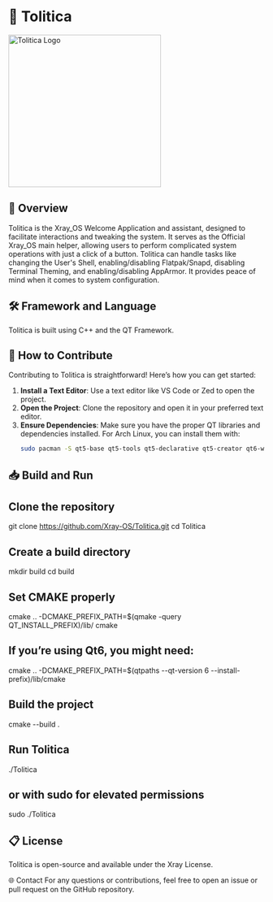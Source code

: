 # 🐾 Tolitica

<img src="https://images2.imgbox.com/12/9a/8fx4ttgZ_o.png" alt="Tolitica Logo" width="300"/>

## 🚀 Overview
Tolitica is the Xray_OS Welcome Application and assistant, designed to facilitate interactions and tweaking the system. It serves as the Official Xray_OS main helper, allowing users to perform complicated system operations with just a click of a button. Tolitica can handle tasks like changing the User's Shell, enabling/disabling Flatpak/Snapd, disabling Terminal Theming, and enabling/disabling AppArmor. It provides peace of mind when it comes to system configuration.

## 🛠️ Framework and Language
Tolitica is built using C++ and the QT Framework.

## 🔧 How to Contribute
Contributing to Tolitica is straightforward! Here’s how you can get started:

1. **Install a Text Editor**: Use a text editor like VS Code or Zed to open the project.
2. **Open the Project**: Clone the repository and open it in your preferred text editor.
3. **Ensure Dependencies**: Make sure you have the proper QT libraries and dependencies installed. For Arch Linux, you can install them with:
   ```bash
   sudo pacman -S qt5-base qt5-tools qt5-declarative qt5-creator qt6-wayland

## 📥 Build and Run

## Clone the repository
git clone https://github.com/Xray-OS/Tolitica.git
cd Tolitica

## Create a build directory
mkdir build
cd build

## Set CMAKE properly
cmake .. -DCMAKE_PREFIX_PATH=$(qmake -query QT_INSTALL_PREFIX)/lib/
cmake

## If you’re using Qt6, you might need:
cmake .. -DCMAKE_PREFIX_PATH=$(qtpaths --qt-version 6 --install-prefix)/lib/cmake

## Build the project
cmake --build .

## Run Tolitica
./Tolitica
## or with sudo for elevated permissions
sudo ./Tolitica

## 📋 License
Tolitica is open-source and available under the Xray License.

🌐 Contact
For any questions or contributions, feel free to open an issue or pull request on the GitHub repository.
